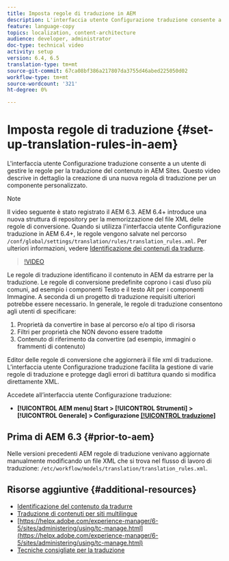 ```yaml
---
title: Imposta regole di traduzione in AEM
description: L'interfaccia utente Configurazione traduzione consente a un utente di gestire le regole per la traduzione del contenuto in  AEM Sites. Questo video descrive in dettaglio la creazione di una nuova regola di traduzione per un componente personalizzato.
feature: language-copy
topics: localization, content-architecture
audience: developer, administrator
doc-type: technical video
activity: setup
version: 6.4, 6.5
translation-type: tm+mt
source-git-commit: 67ca08bf386a217807da3755d46abed225050d02
workflow-type: tm+mt
source-wordcount: '321'
ht-degree: 0%

---
```



# Imposta regole di traduzione {#set-up-translation-rules-in-aem}

L&#39;interfaccia utente Configurazione traduzione consente a un utente di gestire le regole per la traduzione del contenuto in  AEM Sites. Questo video descrive in dettaglio la creazione di una nuova regola di traduzione per un componente personalizzato.

>[!NOTE]
>
> Il video seguente è stato registrato il AEM 6.3. AEM 6.4+ introduce una nuova struttura di repository per la memorizzazione del file XML delle regole di conversione. Quando si utilizza l&#39;interfaccia utente Configurazione traduzione in AEM 6.4+, le regole vengono salvate nel percorso `/conf/global/settings/translation/rules/translation_rules.xml`. Per ulteriori informazioni, vedere [Identificazione dei contenuti da tradurre](https://helpx.adobe.com/experience-manager/6-5/sites/administering/using/tc-rules.html).

>[!VIDEO](https://video.tv.adobe.com/v/18135/?quality=9&learn=on)

Le regole di traduzione identificano il contenuto in AEM da estrarre per la traduzione. Le regole di conversione predefinite coprono i casi d’uso più comuni, ad esempio i componenti Testo e il testo Alt per i componenti Immagine. A seconda di un progetto di traduzione requisiti ulteriori potrebbe essere necessario. In generale, le regole di traduzione consentono agli utenti di specificare:

1. Proprietà da convertire in base al percorso e/o al tipo di risorsa
2. Filtri per proprietà che NON devono essere tradotte
3. Contenuto di riferimento da convertire (ad esempio, immagini o frammenti di contenuto)

Editor delle regole di conversione che aggiornerà il file xml di traduzione. L’interfaccia utente Configurazione traduzione facilita la gestione di varie regole di traduzione e protegge dagli errori di battitura quando si modifica direttamente XML.

Accedete all’interfaccia utente Configurazione traduzione:

* **[!UICONTROL AEM menu]  Start >  [!UICONTROL Strumenti]  >  [!UICONTROL Generale]  > Configurazione  [[!UICONTROL traduzione]](http://localhost:4502/libs/cq/translation/translationrules/contexts.html)**

## Prima di AEM 6.3 {#prior-to-aem}

Nelle versioni precedenti AEM regole di traduzione venivano aggiornate manualmente modificando un file XML che si trova nel flusso di lavoro di traduzione: `/etc/workflow/models/translation/translation_rules.xml`.

## Risorse aggiuntive {#additional-resources}

* [Identificazione del contenuto da tradurre](https://helpx.adobe.com/experience-manager/6-5/sites/administering/using/tc-rules.html)
* [Traduzione di contenuti per siti multilingue](https://helpx.adobe.com/experience-manager/6-5/sites/administering/using/translation.html)
* [https://helpx.adobe.com/experience-manager/6-5/sites/administering/using/tc-manage.html](https://helpx.adobe.com/experience-manager/6-5/sites/administering/using/tc-manage.html)
* [Tecniche consigliate per la traduzione](https://helpx.adobe.com/experience-manager/6-5/sites/administering/using/tc-bp.html)
